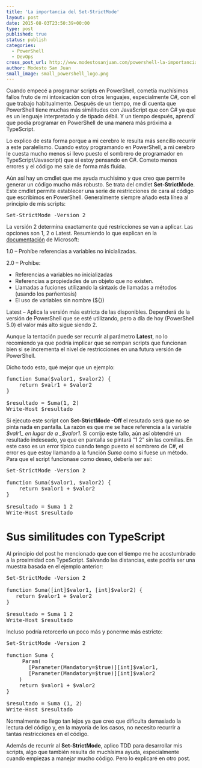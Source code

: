 ```yaml
---
title: 'La importancia del Set-StrictMode'
layout: post
date: 2015-08-03T23:50:39+00:00
type: post
published: true
status: publish
categories:
  - PowerShell
  - DevOps
cross_post_url: http://www.modestosanjuan.com/powershell-la-importancia-del-set-strictmode/
author: Modesto San Juan
small_image: small_powershell_logo.png
---
```


Cuando empecé a programar scripts en PowerShell, cometía muchísimos fallos fruto de mi intoxicación con otros lenguajes, especialmente C#, con el que trabajo habitualmente. Después de un tiempo, me di cuenta que PowerShell tiene muchas más similitudes con JavaScript que con C# ya que es un lenguaje interpretado y de tipado débil. Y un tiempo después, aprendí que podía programar en PowerShell de una manera más próxima a TypeScript.

Lo explico de esta forma porque a mi cerebro le resulta más sencillo recurrir a este paralelismo. Cuando estoy programando en PowerShell, a mi cerebro le cuesta mucho menos si llevo puesto el sombrero de programador en TypeScript/Javascript) que si estoy pensando en C#. Cometo menos errores y el código me sale de forma más fluida.

Aún así hay un cmdlet que me ayuda muchísimo y que creo que permite generar un código mucho más robusto. Se trata del cmdlet **Set-StrictMode**. Este cmdlet permite establecer una serie de restricciones de cara al código que escribimos en PowerShell. Generalmente siempre añado esta línea al principio de mis scripts:

<pre class="lang:ps decode:true">Set-StrictMode -Version 2</pre>

La versión 2 determina exactamente qué restricciones se van a aplicar. Las opciones son 1, 2 o Latest. Resumiendo lo que explican en la <a href="https://technet.microsoft.com/es-es/library/hh849692.aspx" target="_blank">documentación</a> de Microsoft:

1.0 &#8211; Prohíbe referencias a variables no inicializadas.

2.0 &#8211; Prohíbe:

  * Referencias a variables no inicializadas
  * Referencias a propiedades de un objeto que no existen.
  * Llamadas a fuciones utilizando la sintaxis de llamadas a métodos (usando los parñentesis)
  * El uso de variables sin nombre (${})

Latest &#8211; Aplica la versión más estricta de las disponibles. Dependerá de la versión de PowerShell que se esté utilizando, pero a día de hoy (PowerShell 5.0) el valor más alto sigue siendo 2.

Aunque la tentación puede ser recurrir al parámetro **Latest**, no lo recomiendo ya que podría implicar que se rompan scripts que funcionan bien si se incrementa el nivel de restricciones en una futura versión de PowerShell.

Dicho todo esto, qué mejor que un ejemplo:

<pre class="lang:ps decode:true">function Suma($valor1, $valor2) {
    return $valr1 + $valor2
}

$resultado = Suma(1, 2)
Write-Host $resultado</pre>

Si ejecuto este script con **Set-StrictMode -Off** el resutado será que no se pinta nada en pantalla. La razón es que me se hace referencia a la variable _$valr1_ en lugar de a _$valor1_. Si corrijo este fallo, aún así obtendré un resultado indeseado, ya que en pantalla se pintará &#8220;1 2&#8221; sin las comillas. En este caso es un error típico cuando tengo puesto el sombrero de C#, el error es que estoy llamando a la función _Suma_ como si fuese un método. Para que el script funcionase como deseo, debería ser así:

<pre class="lang:ps decode:true">Set-StrictMode -Version 2

function Suma($valor1, $valor2) {
    return $valor1 + $valor2
}

$resultado = Suma 1 2
Write-Host $resultado</pre>

# Sus similitudes con TypeScript

Al principio del post he mencionado que con el tiempo me he acostumbrado a la proximidad con TypeScript. Salvando las distancias, este podría ser una muestra basada en el ejemplo anterior:

<pre class="lang:ps decode:true">Set-StrictMode -Version 2

function Suma([int]$valor1, [int]$valor2) { 
   return $valor1 + $valor2 
}

$resultado = Suma 1 2
Write-Host $resultado</pre>

Incluso podría retorcerlo un poco más y ponerme más estricto:

<pre class="lang:ps decode:true">Set-StrictMode -Version 2

function Suma {
     Param(
       [Parameter(Mandatory=$true)][int]$valor1,
       [Parameter(Mandatory=$true)][int]$valor2
    )
    return $valor1 + $valor2
}

$resultado = Suma (1, 2)
Write-Host $resultado
</pre>

Normalmente no llego tan lejos ya que creo que dificulta demasiado la lectura del código y, en la mayoría de los casos, no necesito recurrir a tantas restricciones en el código.

Además de recurrir al **Set-StrictMode**, aplico TDD para desarrollar mis scripts, algo que también resulta de muchísima ayuda, especialmente cuando empiezas a manejar mucho código. Pero lo explicaré en otro post.